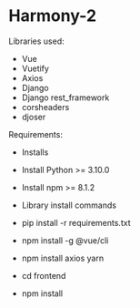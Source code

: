 # Harmony-2

Libraries used:
- Vue
- Vuetify
- Axios
- Django
- Django rest_framework
- corsheaders
- djoser

Requirements:
- Installs
 - Install Python >= 3.10.0
 - Install npm >= 8.1.2

- Library install commands
 - pip install -r requirements.txt
 - npm install -g @vue/cli
 - npm install axios yarn
 - cd frontend
 - npm install